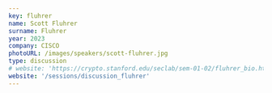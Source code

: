 ```yaml
---
key: fluhrer
name: Scott Fluhrer
surname: Fluhrer 
year: 2023
company: CISCO
photoURL: /images/speakers/scott-fluhrer.jpg
type: discussion
# website: 'https://crypto.stanford.edu/seclab/sem-01-02/fluhrer_bio.html'
website: '/sessions/discussion_fluhrer'
---
```

